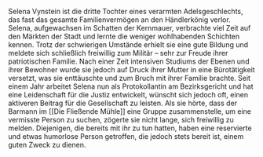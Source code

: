 Selena Vynstein ist die dritte Tochter eines verarmten Adelsgeschlechts, das fast das gesamte Familienvermögen an den Händlerkönig verlor. Selena, aufgewachsen im Schatten der Kernmauer, verbrachte viel Zeit auf den Märkten der Stadt und lernte die weniger wohlhabenden Schichten kennen. Trotz der schwierigen Umstände erhielt sie eine gute Bildung und meldete sich schließlich freiwillig zum Militär – sehr zur Freude ihrer patriotischen Familie. Nach einer Zeit intensiven Studiums der Ebenen und ihrer Bewohner wurde sie jedoch auf Druck ihrer Mutter in eine Bürotätigkeit versetzt, was sie enttäuschte und zum Bruch mit ihrer Familie brachte. Seit einem Jahr arbeitet Selena nun als Protokollantin am Bezirksgericht und hat eine Leidenschaft für die Justiz entwickelt, wünscht sich jedoch oft, einen aktiveren Beitrag für die Gesellschaft zu leisten. Als sie hörte, dass der Barmann im [[Die Fließende Mühle]] eine Gruppe zusammenstelle, um eine vermisste Person zu suchen, zögerte sie nicht lange, sich freiwillig zu melden. Diejenigen, die bereits mit ihr zu tun hatten, haben eine reservierte und etwas humorlose Person getroffen, die jedoch stets bereit ist, einem guten Zweck zu dienen.


